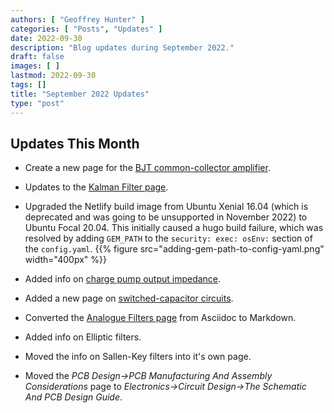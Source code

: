 ```yaml
---
authors: [ "Geoffrey Hunter" ]
categories: [ "Posts", "Updates" ]
date: 2022-09-30
description: "Blog updates during September 2022."
draft: false
images: [ ]
lastmod: 2022-09-30
tags: []
title: "September 2022 Updates"
type: "post"
---
```


## Updates This Month

* Create a new page for the [BJT common-collector amplifier](/electronics/circuit-design/bjt-common-collector-amplifier/).

* Updates to the [Kalman Filter page](/programming/signal-processing/digital-filters/kalman-filter/).

* Upgraded the Netlify build image from Ubuntu Xenial 16.04 (which is deprecated and was going to be unsupported in November 2022) to Ubuntu Focal 20.04. This initially caused a hugo build failure, which was resolved by adding `GEM_PATH` to the `security: exec: osEnv:` section of the `config.yaml`.
    {{% figure src="adding-gem-path-to-config-yaml.png" width="400px" %}}

* Added info on [charge pump output impedance](/electronics/components/power-regulators/charge-pumps/).

* Added a new page on [switched-capacitor circuits](/electronics/circuit-design/switched-capacitor-circuits/).

* Converted the [Analogue Filters page](/electronics/circuit-design/analogue-filters/) from Asciidoc to Markdown.

* Added info on Elliptic filters.

* Moved the info on Sallen-Key filters into it's own page.

* Moved the _PCB Design->PCB Manufacturing And Assembly Considerations_ page to _Electronics->Circuit Design->The Schematic And PCB Design Guide_.
